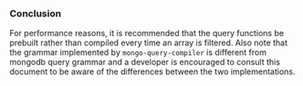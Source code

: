 ### Conclusion

For performance reasons, it is recommended that the query functions be prebuilt
rather than compiled every time an array is filtered.  Also note that the 
grammar implemented by `mongo-query-compiler` is different from mongodb query 
grammar and a developer is encouraged to consult this document to be aware of 
the differences between the two implementations.
